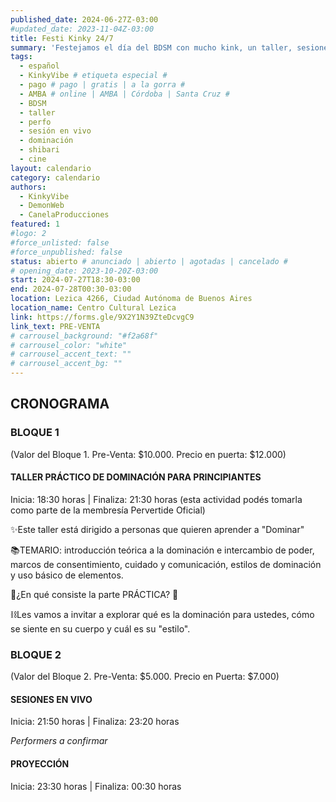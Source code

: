 ```yaml
---
published_date: 2024-06-27Z-03:00
#updated_date: 2023-11-04Z-03:00
title: Festi Kinky 24/7
summary: 'Festejamos el día del BDSM con mucho kink, un taller, sesiones en vivo, y proyecciones'
tags:
  - español
  - KinkyVibe # etiqueta especial #
  - pago # pago | gratis | a la gorra #
  - AMBA # online | AMBA | Córdoba | Santa Cruz #
  - BDSM
  - taller
  - perfo
  - sesión en vivo
  - dominación
  - shibari
  - cine
layout: calendario
category: calendario
authors:
  - KinkyVibe
  - DemonWeb
  - CanelaProducciones
featured: 1
#logo: 2
#force_unlisted: false
#force_unpublished: false
status: abierto # anunciado | abierto | agotadas | cancelado #
# opening_date: 2023-10-20Z-03:00
start: 2024-07-27T18:30-03:00
end: 2024-07-28T00:30-03:00
location: Lezica 4266, Ciudad Autónoma de Buenos Aires
location_name: Centro Cultural Lezica
link: https://forms.gle/9X2Y1N39ZteDcvgC9
link_text: PRE-VENTA
# carrousel_background: "#f2a68f"
# carrousel_color: "white"
# carrousel_accent_text: ""
# carrousel_accent_bg: ""
---
```

## CRONOGRAMA
### BLOQUE 1
(Valor del Bloque 1. Pre-Venta: $10.000. Precio en puerta: $12.000)

#### TALLER PRÁCTICO DE DOMINACIÓN PARA PRINCIPIANTES

Inicia: 18:30 horas | Finaliza: 21:30 horas 
(esta actividad podés tomarla como parte de la membresía Pervertide Oficial)

✨Este taller está dirigido a personas que quieren aprender a "Dominar" 

📚TEMARIO: introducción teórica a la dominación e intercambio de poder, marcos de consentimiento, cuidado y comunicación, estilos de dominación y uso básico de elementos. 

🔧¿En qué consiste la parte PRÁCTICA? 🔧

⛓Les vamos a invitar a explorar qué es la dominación para ustedes, cómo se siente en su cuerpo y cuál es su "estilo".


### BLOQUE 2 
(Valor del Bloque 2. Pre-Venta: $5.000. Precio en Puerta: $7.000)

#### SESIONES EN VIVO
Inicia: 21:50 horas | Finaliza: 23:20 horas 

*Performers a confirmar*

#### PROYECCIÓN
Inicia: 23:30 horas | Finaliza: 00:30 horas 
